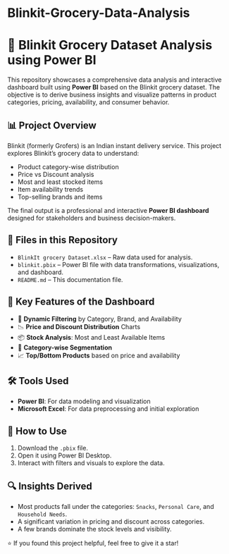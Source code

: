 # Blinkit-Grocery-Data-Analysis
# 🛒 Blinkit Grocery Dataset Analysis using Power BI

This repository showcases a comprehensive data analysis and interactive dashboard built using **Power BI** based on the Blinkit grocery dataset. The objective is to derive business insights and visualize patterns in product categories, pricing, availability, and consumer behavior.

## 📊 Project Overview

Blinkit (formerly Grofers) is an Indian instant delivery service. This project explores Blinkit’s grocery data to understand:

- Product category-wise distribution
- Price vs Discount analysis
- Most and least stocked items
- Item availability trends
- Top-selling brands and items

The final output is a professional and interactive **Power BI dashboard** designed for stakeholders and business decision-makers.

## 📁 Files in this Repository

- `BlinkIt grocery Dataset.xlsx` – Raw data used for analysis.
- `blinkit.pbix` – Power BI file with data transformations, visualizations, and dashboard.
- `README.md` – This documentation file.

## 🧾 Key Features of the Dashboard

- 📌 **Dynamic Filtering** by Category, Brand, and Availability
- 📉 **Price and Discount Distribution** Charts
- 📦 **Stock Analysis**: Most and Least Available Items
- 🧺 **Category-wise Segmentation**
- 📈 **Top/Bottom Products** based on price and availability

## 🛠️ Tools Used

- **Power BI**: For data modeling and visualization
- **Microsoft Excel**: For data preprocessing and initial exploration

## 📌 How to Use

1. Download the `.pbix` file.
2. Open it using Power BI Desktop.
3. Interact with filters and visuals to explore the data.

## 🔍 Insights Derived

- Most products fall under the categories: `Snacks`, `Personal Care`, and `Household Needs`.
- A significant variation in pricing and discount across categories.
- A few brands dominate the stock levels and visibility.



⭐ If you found this project helpful, feel free to give it a star!
